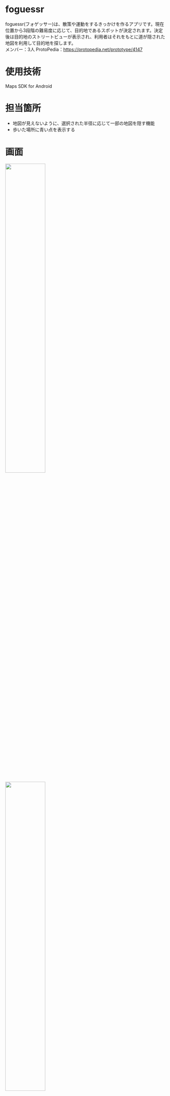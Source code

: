 # foguessr
foguessr(フォゲッサー)は、散策や運動をするきっかけを作るアプリです。現在位置から3段階の難易度に応じて、目的地であるスポットが決定されます。決定後は目的地のストリートビューが表示され、利用者はそれをもとに道が隠された地図を利用して目的地を探します。
<br>
メンバー：3人
ProtoPedia：https://protopedia.net/prototype/4147

# 使用技術
Maps SDK for Android

# 担当箇所
+ 地図が見えないように、選択された半径に応じて一部の地図を隠す機能
+ 歩いた場所に青い点を表示する

# 画面
<img src="https://github.com/user-attachments/assets/685b2aa8-5713-4479-b346-db6b6002bca3" width=50%>
<img src="https://github.com/user-attachments/assets/065f8638-2337-41c7-a2f5-77cd8e957df3" width=50%>
<img src="https://github.com/user-attachments/assets/94c89787-d2a1-4be9-b2f5-23c966cf73d5" width=50%>
<img src="https://github.com/user-attachments/assets/085be78d-b1cf-42e7-8269-15e1521bd414" width=50%>
